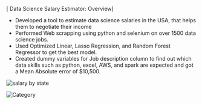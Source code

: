 [ Data Science Salary Estimator: Overview]
*	Developed a tool to estimate data science salaries in the USA, that helps them to negotiate their income
*	Performed Web scrapping using python and selenium on over 1500 data science jobs. 
*	Used Optimized Linear, Lasso Regression, and Random Forest Regressor to get the best model.
*	Created dummy variables for Job description column to find out which data skills such as python, excel, AWS, and spark are expected and got a Mean Absolute error of $10,500.


![salary by state](https://user-images.githubusercontent.com/53853127/89361473-5bfeff80-d699-11ea-9cf9-8b02568f42de.png)

![Category](https://user-images.githubusercontent.com/53853127/89361476-5c979600-d699-11ea-90c0-00df5c7bcfe0.png)
